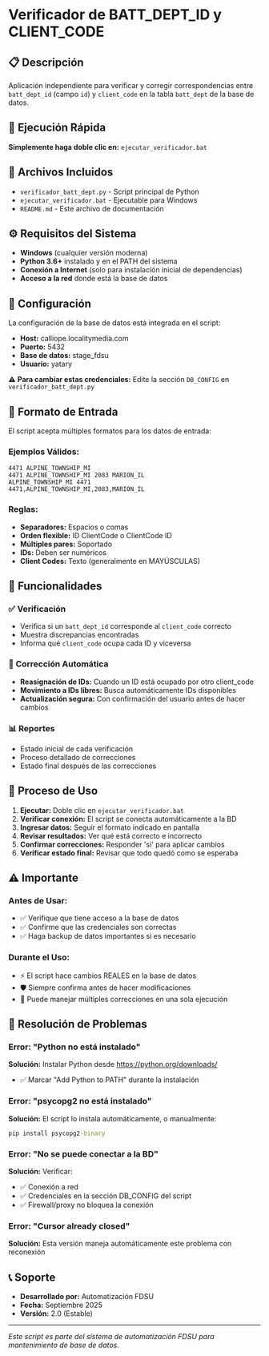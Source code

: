 # Verificador de BATT_DEPT_ID y CLIENT_CODE

## 📋 Descripción
Aplicación independiente para verificar y corregir correspondencias entre `batt_dept_id` (campo `id`) y `client_code` en la tabla `batt_dept` de la base de datos.

## 🚀 Ejecución Rápida
**Simplemente haga doble clic en:** `ejecutar_verificador.bat`

## 📁 Archivos Incluidos
- `verificador_batt_dept.py` - Script principal de Python
- `ejecutar_verificador.bat` - Ejecutable para Windows
- `README.md` - Este archivo de documentación

## ⚙️ Requisitos del Sistema
- **Windows** (cualquier versión moderna)
- **Python 3.6+** instalado y en el PATH del sistema
- **Conexión a Internet** (solo para instalación inicial de dependencias)
- **Acceso a la red** donde está la base de datos

## 🔧 Configuración
La configuración de la base de datos está integrada en el script:
- **Host:** calliope.localitymedia.com
- **Puerto:** 5432
- **Base de datos:** stage_fdsu
- **Usuario:** yatary

⚠️ **Para cambiar estas credenciales:** Edite la sección `DB_CONFIG` en `verificador_batt_dept.py`

## 📝 Formato de Entrada
El script acepta múltiples formatos para los datos de entrada:

### Ejemplos Válidos:
```
4471 ALPINE_TOWNSHIP_MI
4471 ALPINE_TOWNSHIP_MI 2083 MARION_IL
ALPINE_TOWNSHIP_MI 4471
4471,ALPINE_TOWNSHIP_MI,2083,MARION_IL
```

### Reglas:
- **Separadores:** Espacios o comas
- **Orden flexible:** ID ClientCode o ClientCode ID
- **Múltiples pares:** Soportado
- **IDs:** Deben ser numéricos
- **Client Codes:** Texto (generalmente en MAYÚSCULAS)

## 🎯 Funcionalidades

### ✅ Verificación
- Verifica si un `batt_dept_id` corresponde al `client_code` correcto
- Muestra discrepancias encontradas
- Informa qué `client_code` ocupa cada ID y viceversa

### 🔧 Corrección Automática
- **Reasignación de IDs:** Cuando un ID está ocupado por otro client_code
- **Movimiento a IDs libres:** Busca automáticamente IDs disponibles
- **Actualización segura:** Con confirmación del usuario antes de hacer cambios

### 📊 Reportes
- Estado inicial de cada verificación
- Proceso detallado de correcciones
- Estado final después de las correcciones

## 🔄 Proceso de Uso

1. **Ejecutar:** Doble clic en `ejecutar_verificador.bat`
2. **Verificar conexión:** El script se conecta automáticamente a la BD
3. **Ingresar datos:** Seguir el formato indicado en pantalla
4. **Revisar resultados:** Ver qué está correcto e incorrecto
5. **Confirmar correcciones:** Responder 'si' para aplicar cambios
6. **Verificar estado final:** Revisar que todo quedó como se esperaba

## ⚠️ Importante

### Antes de Usar:
- ✅ Verifique que tiene acceso a la base de datos
- ✅ Confirme que las credenciales son correctas
- ✅ Haga backup de datos importantes si es necesario

### Durante el Uso:
- ⚡ El script hace cambios REALES en la base de datos
- 🛡️ Siempre confirma antes de hacer modificaciones
- 🔄 Puede manejar múltiples correcciones en una sola ejecución

## 🐛 Resolución de Problemas

### Error: "Python no está instalado"
**Solución:** Instalar Python desde https://python.org/downloads/
- ✅ Marcar "Add Python to PATH" durante la instalación

### Error: "psycopg2 no está instalado"
**Solución:** El script lo instala automáticamente, o manualmente:
```cmd
pip install psycopg2-binary
```

### Error: "No se puede conectar a la BD"
**Solución:** Verificar:
- ✅ Conexión a red
- ✅ Credenciales en la sección DB_CONFIG del script
- ✅ Firewall/proxy no bloquea la conexión

### Error: "Cursor already closed"
**Solución:** Esta versión maneja automáticamente este problema con reconexión

## 📞 Soporte
- **Desarrollado por:** Automatización FDSU
- **Fecha:** Septiembre 2025
- **Versión:** 2.0 (Estable)

---
*Este script es parte del sistema de automatización FDSU para mantenimiento de base de datos.*
